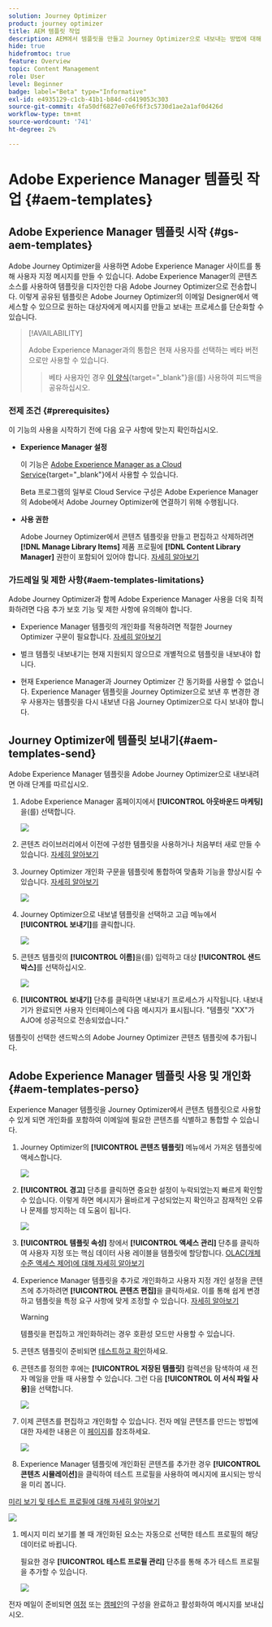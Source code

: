 ```yaml
---
solution: Journey Optimizer
product: journey optimizer
title: AEM 템플릿 작업
description: AEM에서 템플릿을 만들고 Journey Optimizer으로 내보내는 방법에 대해 알아봅니다
hide: true
hidefromtoc: true
feature: Overview
topic: Content Management
role: User
level: Beginner
badge: label="Beta" type="Informative"
exl-id: e4935129-c1cb-41b1-b84d-cd419053c303
source-git-commit: 4fa50df6827e07e6f6f3c5730d1ae2a1af0d426d
workflow-type: tm+mt
source-wordcount: '741'
ht-degree: 2%

---
```


# Adobe Experience Manager 템플릿 작업 {#aem-templates}

## Adobe Experience Manager 템플릿 시작 {#gs-aem-templates}

Adobe Journey Optimizer을 사용하면 Adobe Experience Manager 사이트를 통해 사용자 지정 메시지를 만들 수 있습니다. Adobe Experience Manager의 콘텐츠 소스를 사용하여 템플릿을 디자인한 다음 Adobe Journey Optimizer으로 전송합니다. 이렇게 공유된 템플릿은 Adobe Journey Optimizer의 이메일 Designer에서 액세스할 수 있으므로 원하는 대상자에게 메시지를 만들고 보내는 프로세스를 단순화할 수 있습니다.

>[!AVAILABILITY]
>
>Adobe Experience Manager과의 통합은 현재 사용자를 선택하는 베타 버전으로만 사용할 수 있습니다.
>>베타 사용자인 경우 [이 양식](https://forms.office.com/pages/responsepage.aspx?id=Wht7-jR7h0OUrtLBeN7O4Wf0cbVTQ3tCpW_unE-w8-JUN1FaNlAzNkhPSUdaSkJXVFRCNTRJNVRFSy4u){target="_blank"}을(를) 사용하여 피드백을 공유하십시오.


### 전제 조건 {#prerequisites}

이 기능의 사용을 시작하기 전에 다음 요구 사항에 맞는지 확인하십시오.

* **Experience Manager 설정**

  이 기능은 [Adobe Experience Manager as a Cloud Service](https://experienceleague.adobe.com/docs/experience-manager-cloud-service/content/overview/introduction.html?lang=ko-KR){target="_blank"}에서 사용할 수 있습니다.

  Beta 프로그램의 일부로 Cloud Service 구성은 Adobe Experience Manager의 Adobe에서 Adobe Journey Optimizer에 연결하기 위해 수행됩니다.

* **사용 권한**

  Adobe Journey Optimizer에서 콘텐츠 템플릿을 만들고 편집하고 삭제하려면 **[!DNL Manage Library Items]** 제품 프로필에 **[!DNL Content Library Manager]** 권한이 포함되어 있어야 합니다. [자세히 알아보기](../administration/ootb-product-profiles.md#content-library-manager)

### 가드레일 및 제한 사항{#aem-templates-limitations}

Adobe Journey Optimizer과 함께 Adobe Experience Manager 사용을 더욱 최적화하려면 다음 추가 보호 기능 및 제한 사항에 유의해야 합니다.

* Experience Manager 템플릿의 개인화를 적용하려면 적절한 Journey Optimizer 구문이 필요합니다. [자세히 알아보기](../personalization/personalization-syntax.md)

* 벌크 템플릿 내보내기는 현재 지원되지 않으므로 개별적으로 템플릿을 내보내야 합니다.

* 현재 Experience Manager과 Journey Optimizer 간 동기화를 사용할 수 없습니다. Experience Manager 템플릿을 Journey Optimizer으로 보낸 후 변경한 경우 사용자는 템플릿을 다시 내보낸 다음 Journey Optimizer으로 다시 보내야 합니다.

## Journey Optimizer에 템플릿 보내기{#aem-templates-send}

Adobe Experience Manager 템플릿을 Adobe Journey Optimizer으로 내보내려면 아래 단계를 따르십시오.

1. Adobe Experience Manager 홈페이지에서 **[!UICONTROL 아웃바운드 마케팅]**&#x200B;을(를) 선택합니다.

   ![](assets/aem-outbound-menu.png)

1. 콘텐츠 라이브러리에서 이전에 구성한 템플릿을 사용하거나 처음부터 새로 만들 수 있습니다. [자세히 알아보기](https://experienceleague.adobe.com/docs/experience-manager-65/authoring/authoring/managing-pages.html#creating-a-new-page)

1. Journey Optimizer 개인화 구문을 템플릿에 통합하여 맞춤화 기능을 향상시킬 수 있습니다. [자세히 알아보기](../personalization/personalization-syntax.md)

   ![](assets/aem_ajo_4.png)

1. Journey Optimizer으로 내보낼 템플릿을 선택하고 고급 메뉴에서 **[!UICONTROL 보내기]**&#x200B;를 클릭합니다.

   ![](assets/aem-advanced-menu.png)

1. 콘텐츠 템플릿의 **[!UICONTROL 이름]**&#x200B;을(를) 입력하고 대상 **[!UICONTROL 샌드박스]**&#x200B;를 선택하십시오.

   ![](assets/aem-send-template-settings.png)

1. **[!UICONTROL 보내기]** 단추를 클릭하면 내보내기 프로세스가 시작됩니다. 내보내기가 완료되면 사용자 인터페이스에 다음 메시지가 표시됩니다. &quot;템플릿 &quot;XX&quot;가 AJO에 성공적으로 전송되었습니다.&quot;

템플릿이 선택한 샌드박스의 Adobe Journey Optimizer 콘텐츠 템플릿에 추가됩니다.

## Adobe Experience Manager 템플릿 사용 및 개인화{#aem-templates-perso}

Experience Manager 템플릿을 Journey Optimizer에서 콘텐츠 템플릿으로 사용할 수 있게 되면 개인화를 포함하여 이메일에 필요한 콘텐츠를 식별하고 통합할 수 있습니다.

1. Journey Optimizer의 **[!UICONTROL 콘텐츠 템플릿]** 메뉴에서 가져온 템플릿에 액세스합니다.

   ![](assets/aem_ajo_1.png)

1. **[!UICONTROL 경고]** 단추를 클릭하면 중요한 설정이 누락되었는지 빠르게 확인할 수 있습니다. 이렇게 하면 메시지가 올바르게 구성되었는지 확인하고 잠재적인 오류나 문제를 방지하는 데 도움이 됩니다.

   ![](assets/aem_ajo_2.png)

1. **[!UICONTROL 템플릿 속성]** 창에서 **[!UICONTROL 액세스 관리]** 단추를 클릭하여 사용자 지정 또는 핵심 데이터 사용 레이블을 템플릿에 할당합니다. [OLAC(개체 수준 액세스 제어)에 대해 자세히 알아보기](../administration/object-based-access.md)

1. Experience Manager 템플릿을 추가로 개인화하고 사용자 지정 개인 설정을 콘텐츠에 추가하려면 **[!UICONTROL 콘텐츠 편집]**&#x200B;을 클릭하세요. 이를 통해 쉽게 변경하고 템플릿을 특정 요구 사항에 맞게 조정할 수 있습니다. [자세히 알아보기](../email/get-started-email-design.md)

   >[!WARNING]
   >
   > 템플릿을 편집하고 개인화하려는 경우 호환성 모드만 사용할 수 있습니다.

1. 콘텐츠 템플릿이 준비되면 [테스트하고 확인](../content-management/content-templates.md#test-template)하세요.

1. 콘텐츠를 정의한 후에는 **[!UICONTROL 저장된 템플릿]** 컬렉션을 탐색하여 새 전자 메일을 만들 때 사용할 수 있습니다. 그런 다음 **[!UICONTROL 이 서식 파일 사용]**&#x200B;을 선택합니다.

   ![](assets/aem_ajo_3.png)

1. 이제 콘텐츠를 편집하고 개인화할 수 있습니다. 전자 메일 콘텐츠를 만드는 방법에 대한 자세한 내용은 이 [페이지](../email/content-from-scratch.md)를 참조하세요.

   ![](assets/aem_ajo_5.png)

1. Experience Manager 템플릿에 개인화된 콘텐츠를 추가한 경우 **[!UICONTROL 콘텐츠 시뮬레이션]**&#x200B;을 클릭하여 테스트 프로필을 사용하여 메시지에 표시되는 방식을 미리 봅니다.

[미리 보기 및 테스트 프로필에 대해 자세히 알아보기](../content-management/preview-test.md)

   ![](assets/aem_ajo_6.png)

1. 메시지 미리 보기를 볼 때 개인화된 요소는 자동으로 선택한 테스트 프로필의 해당 데이터로 바뀝니다.

   필요한 경우 **[!UICONTROL 테스트 프로필 관리]** 단추를 통해 추가 테스트 프로필을 추가할 수 있습니다.

   ![](assets/aem_ajo_7.png)

전자 메일이 준비되면 [여정](../building-journeys/journey-gs.md) 또는 [캠페인](../campaigns/create-campaign.md)의 구성을 완료하고 활성화하여 메시지를 보내십시오.
